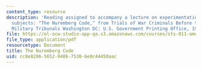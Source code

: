 ```yaml
---
content_type: resource
description: 'Reading assigned to accompany a lecture on experimentation on human
  subjects: "The Nuremberg Code," from Trials of War Criminals Before the Nuremberg
  Military Tribunals Washington DC: U.S. Government Printing Office, 1949.'
file: https://ol-ocw-studio-app-qa.s3.amazonaws.com/courses/sts-011-american-science-ethical-conflicts-and-political-choices-fall-2007/cc8e82065652948675306e0c44450aac_21_nurembrg_code.pdf
file_type: application/pdf
resourcetype: Document
title: The Nuremberg Code
uid: cc8e8206-5652-9486-7530-6e0c44450aac
---
```

